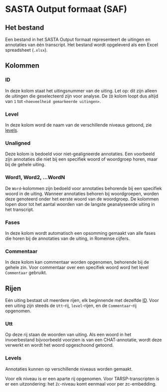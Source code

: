 # SASTA Output formaat (SAF)

## Het bestand
Een bestand in het SASTA Output formaat representeert de uitingen en annotaties van één transcript. Het bestand wordt opgeleverd als een Excel spreadsheet (`.xlsx`).

## Kolommen
### ID
In deze kolom staat het uitingsnummer van de uiting. Let op: dit zijn alleen de uitingen die geselecteerd zijn voor analyse. De `ID` kolom loopt dus altijd van `1` tot `<hoeveelheid gemarkeerde uitingen>`.
### Level
In deze kolom word de naam van de verschillende niveaus getoond, zie [levels](#levels).

### Unaligned
Deze kolom is bedoeld voor niet-gealigneerde annotaties. Een voorbeeld zijn annotaties die niet bij een specifiek woord of woordgroep horen, maar bij de gehele uiting.

### Word1, Word2, ...WordN
De `Word`-kolommen zijn bedoeld voor annotaties behorende bij een specifiek woord in de uiting. Wanneer annotaties behoren bij woordgroepen, worden deze genoteerd onder het eerste woord van de woordgroep. De kolommen lopen door tot het aantal woorden van de langste geanalyseerde uiting in het transcript.

### Fases
In deze kolom wordt automatisch een opsomming gemaakt van alle fases die horen bij de annotaties van de uiting, in Romeinse cijfers.

### Commentaar
In deze kolom kan commentaar worden opgenomen, behorende bij de gehele zin. Voor commentaar over een specifiek woord word het level `Commentaar` gebruikt.

## Rijen
Eén uiting bestaat uit meerdere rijen, elk beginnende met dezelfde [ID](#id). Voor een uiting zijn steeds de `Utt`-rij, `level`-rijen, en de `Commentaar`-rij opgenomen.

### Utt
Op deze rij staan de woorden van uiting. Als een woord in het invoerbestand bijvoorbeeld voorzien is van een CHAT-annotatie, wordt deze verwerkt en wordt het woord opgeschoond getoond.

### Levels
Annotaties kunnen op verschillende niveaus worden gemaakt.

Voor elk niveau is er een aparte rij opgenomen. Voor TARSP-transcripten is er een uitzondering: het `Zc`-niveau komt eenmaal voor per zc-embedding.

